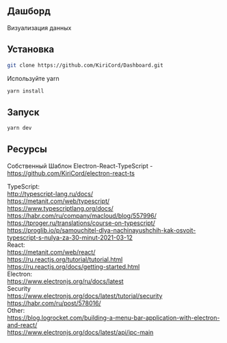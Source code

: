 ## Дашборд

Визуализация данных

## Установка

```bash
git clone https://github.com/KiriCord/Dashboard.git
```

Используйте yarn

```bash
yarn install
```

## Запуск

```bash
yarn dev
```

## Ресурсы

Собственный Шаблон Electron-React-TypeScript - https://github.com/KiriCord/electron-react-ts<br/>

TypeScript:<br/>
http://typescript-lang.ru/docs/<br/>
https://metanit.com/web/typescript/<br/>
https://www.typescriptlang.org/docs/<br/>
https://habr.com/ru/company/macloud/blog/557996/<br/>
https://tproger.ru/translations/course-on-typescript/<br/>
https://proglib.io/p/samouchitel-dlya-nachinayushchih-kak-osvoit-typescript-s-nulya-za-30-minut-2021-03-12<br/>
React:<br/>
https://metanit.com/web/react/<br/>
https://ru.reactjs.org/tutorial/tutorial.html<br/>
https://ru.reactjs.org/docs/getting-started.html<br/>
Electron:<br/>
https://www.electronjs.org/ru/docs/latest<br/>
Security<br/>
https://www.electronjs.org/docs/latest/tutorial/security<br/>
https://habr.com/ru/post/578016/<br/>
Other:<br/>
https://blog.logrocket.com/building-a-menu-bar-application-with-electron-and-react/<br/>
https://www.electronjs.org/docs/latest/api/ipc-main<br/>



